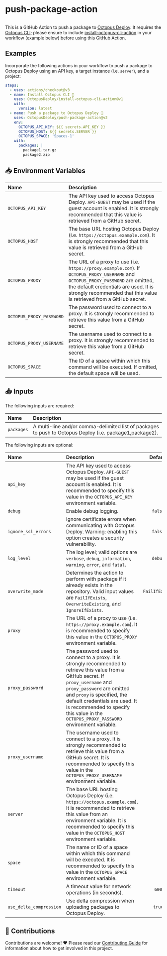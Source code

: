 # push-package-action

<img alt= "" src="https://github.com/OctopusDeploy/push-package-action/raw/main/assets/github-actions-octopus.png" />

This is a GitHub Action to push a package to [Octopus Deploy](https://octopus.com/). It requires the [Octopus CLI](https://octopus.com/docs/octopus-rest-api/octopus-cli); please ensure to include [install-octopus-cli-action](https://github.com/OctopusDeploy/install-octopus-cli-action) in your workflow (example below) before using this GitHub Action.

## Examples

Incorporate the following actions in your workflow to push a package to Octopus Deploy using an API key, a target instance (i.e. `server`), and a project:

```yml
steps:
  - uses: actions/checkout@v3
  - name: Install Octopus CLI 🐙
    uses: OctopusDeploy/install-octopus-cli-action@v1
    with:
      version: latest
  - name: Push a package to Octopus Deploy 🐙
    uses: OctopusDeploy/push-package-action@v2
    env:
      OCTOPUS_API_KEY: ${{ secrets.API_KEY }}
      OCTOPUS_HOST: ${{ secrets.SERVER }}
      OCTOPUS_SPACE: 'Spaces-1'
    with:
      packages: |
        package1.tar.gz
        package2.zip
```

## 📥 Environment Variables

| Name                    | Description                                                                                                                                                                                                                                                                                                      |
| :---------------------- | :--------------------------------------------------------------------------------------------------------------------------------------------------------------------------------------------------------------------------------------------------------------------------------------------------------------- |
| `OCTOPUS_API_KEY`               | The API key used to access Octopus Deploy. `API-GUEST` may be used if the guest account is enabled. It is strongly recommended that this value is retrieved from a GitHub secret.                                                |
| `OCTOPUS_HOST`                | The base URL hosting Octopus Deploy (i.e. `https://octopus.example.com`). It is strongly recommended that this value is retrieved from a GitHub secret.                                                                                                                                                                |
| `OCTOPUS_PROXY`                 | The URL of a proxy to use (i.e. `https://proxy.example.com`). If `OCTOPUS_PROXY_USERNAME` and `OCTOPUS_PROXY_PASSWORD` are omitted, the default credentials are used. It is strongly recommended that this value is retrieved from a GitHub secret.                                                                                                                                                                                                                                                           |
| `OCTOPUS_PROXY_PASSWORD`        | The password used to connect to a proxy. It is strongly recommended to retrieve this value from a GitHub secret.                                                                        |
| `OCTOPUS_PROXY_USERNAME`        | The username used to connect to a proxy. It is strongly recommended to retrieve this value from a GitHub secret.                                                                                                                                                                                                 |
| `OCTOPUS_SPACE`                 | The ID of a space within which this command will be executed. If omitted, the default space will be used.                                                                                                                                                                                                |


## 📥 Inputs

The following inputs are required:

| Name                    | Description                                                                                                                                                                                                                                                                                                      |
| :---------------------- | :--------------------------------------------------------------------------------------------------------------------------------------------------------------------------------------------------------------------------------------------------------------------------------------------------------------- |
| `packages`              | A multi-line and/or comma-delimited list of packages to push to Octopus Deploy (i.e. package1,package2).                                                                                                                                                                                                         |

The following inputs are optional:

| Name                    | Description                                                                                                                                                                                                                                                                                                      |    Default     |
| :---------------------- | :--------------------------------------------------------------------------------------------------------------------------------------------------------------------------------------------------------------------------------------------------------------------------------------------------------------- | :------------: |
| `api_key`               | The API key used to access Octopus Deploy. `API-GUEST` may be used if the guest account is enabled. It is recommended to specify this value in the `OCTOPUS_API_KEY` environment variable.                                                |                |
| `debug`                 | Enable debug logging.                                                                                                                                                                                                                                                                                            |    `false`     |
| `ignore_ssl_errors`     | Ignore certificate errors when communicating with Octopus Deploy. Warning: enabling this option creates a security vulnerability.                                                                                                                                                                                |    `false`     |
| `log_level`             | The log level; valid options are `verbose`, `debug`, `information`, `warning`, `error`, and `fatal`.                                                                                                                                                                                                             |    `debug`     |
| `overwrite_mode`        | Determines the action to perform with package if it already exists in the repository. Valid input values are `FailIfExists`, `OverwriteExisting`, and `IgnoreIfExists`.                                                                                                                                          | `FailIfExists` |
| `proxy`                 | The URL of a proxy to use (i.e. `https://proxy.example.com`).  It is recommended to specify this value in the `OCTOPUS_PROXY` environment variable.                                                                                                                                                                                                                                                  |                |
| `proxy_password`        | The password used to connect to a proxy. It is strongly recommended to retrieve this value from a GitHub secret. If `proxy_username` and `proxy_password` are omitted and `proxy` is specified, the default credentials are used. It is recommended to specify this value in the `OCTOPUS_PROXY_PASSWORD` environment variable.                                                                              |                |
| `proxy_username`        | The username used to connect to a proxy. It is strongly recommended to retrieve this value from a GitHub secret. It is recommended to specify this value in the `OCTOPUS_PROXY_USERNAME` environment variable.                                                                                                                                                                                               |                |
| `server`                | The base URL hosting Octopus Deploy (i.e. `https://octopus.example.com`). It is recommended to retrieve this value from an environment variable. It is recommended to specify this value in the `OCTOPUS_HOST` environment variable.                                                                                                                                                                |                |
| `space`                 | The name or ID of a space within which this command will be executed. It is recommended to specify this value in the `OCTOPUS_SPACE` environment variable.                                                                                                                                                                                               |                |
| `timeout`               | A timeout value for network operations (in seconds).                                                                                                                                                                                                                                                             |     `600`      |
| `use_delta_compression` | Use delta compression when uploading packages to Octopus Deploy.                                                                                                                                                                                                                                                 |     `true`     |

## 🤝 Contributions

Contributions are welcome! :heart: Please read our [Contributing Guide](CONTRIBUTING.md) for information about how to get involved in this project.
